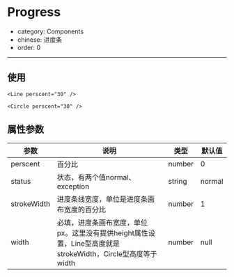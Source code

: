 # Progress

- category: Components
- chinese: 进度条
- order: 0

---

## 使用

`<Line perscent="30" />`

`<Circle perscent="30" />`

## 属性参数

| 参数     | 说明           | 类型     | 默认值       |
|----------|----------------|----------|--------------|
| perscent    | 百分比           | number   | 0           |
| status   | 状态，有两个值normal、exception | string   | normal |
| strokeWidth | 进度条线宽度，单位是进度条画布宽度的百分比 | number | 1           |
| width | 必填，进度条画布宽度，单位px。这里没有提供height属性设置，Line型高度就是strokeWidth，Circle型高度等于width | number | null |




